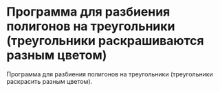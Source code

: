 # Программа для разбиения полигонов на треугольники (треугольники раскрашиваются разным цветом)

Программа для разбиения полигонов на треугольники (треугольники раскрасить разным цветом).